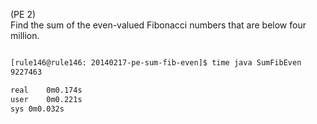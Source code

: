 (PE 2)  
Find the sum of the even-valued Fibonacci numbers that are below four million.

```bash

[rule146@rule146: 20140217-pe-sum-fib-even]$ time java SumFibEven
9227463

real    0m0.174s
user    0m0.221s
sys 0m0.032s
```